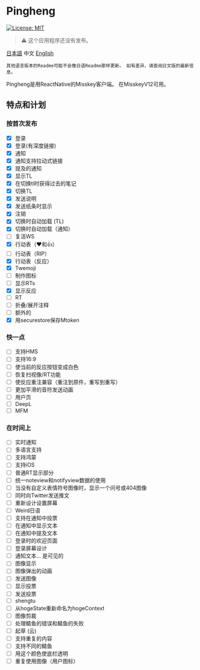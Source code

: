 # Pingheng

[![License: MIT](https://img.shields.io/badge/License-MIT-yellow.svg)](https://opensource.org/licenses/MIT)

> :warning: 这个应用程序还没有发布。

 [日本語](Readme.md) 中文 [English](Readme_EN.md)

```text
其他语言版本的Readme可能不会像日语Readme那样更新。 如有差异，请查阅日文版的最新信息。
```

Pingheng是用ReactNative的Misskey客户端。
在MisskeyV12可用。

## 特点和计划

### 按首次发布

- [x] 登录
- [x] 登录(有深度链接)
- [x] 通知
- [x] 通知支持拉动式链接
- [x] 提及的通知
- [x] 显示TL
- [x] 在切换tl时获得过去的笔记
- [x] 切换TL
- [x] 发送说明
- [x] 发送纸条时显示
- [x] 注销
- [x] 切换时自动加载 (TL)
- [x] 切换时自动加载（通知）
- [ ] 复活WS
- [x] 行动表（❤和👍）
- [ ] 行动表（RIP）
- [x] 行动表（反应）
- [x] Twemoji
- [ ] 制作图标
- [ ] 显示RTs
- [x] 显示反应
- [ ] RT
- [ ] 折叠/展开注释
- [ ] 额外的
- [x] 用securestore保存Mtoken

### 快一点

- [ ] 支持HMS
- [ ] 支持16:9
- [ ] 使当前的反应按钮变成白色
- [ ] 恢复扫视像/RT功能
- [ ] 使反应重注兼容（重注到原件，重写到重写）
- [ ] 更加平滑的音符发送动画
- [ ] 用户页
- [ ] DeepL
- [ ] MFM

### 在时间上

- [ ] 实时通知
- [ ] 多语言支持
- [ ] 支持鸿蒙
- [ ] 支持iOS
- [ ] 普通RT显示部分
- [ ] 统一noteview和notifyview数据的使用
- [ ] 当没有自定义表情符号图像时，显示一个问号或404图像
- [ ] 同时向Twitter发送推文
- [ ] 重新设计设置屏幕
- [ ] Weird日语
- [ ] 支持在通知中投票
- [ ] 在通知中显示文本
- [ ] 在通知中提及文本
- [ ] 登录时的欢迎页面
- [ ] 登录屏幕设计
- [ ] 通知文本... 是可见的
- [ ] 图像显示
- [ ] 图像弹出的动画
- [ ] 发送图像
- [ ] 显示投票
- [ ] 发送投票
- [ ] shengtu
- [ ] 从hogeState重新命名为hogeContext
- [ ] 图像剪裁
- [ ] 处理鲭鱼的错误和鲭鱼的失败
- [ ] 起草 (云)
- [ ] 支持重复的内容
- [ ] 支持不同的鲭鱼
- [ ] 用这个颜色使底栏透明
- [ ] 重复使用图像（用户图标）
